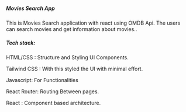 <h5>Movies Search App</h5>

<p>This is Movies Search application with react using OMDB Api.
The users can search movies and get information about movies..<p>

<h5>Tech stack:</h5>
<p>HTML/CSS : Structure and Styling UI Components.</p>
<p>Tailwind CSS : With this styled the UI with minimal effort.</p>
<p>Javascript: For Functionalities</p>
<p>React Router: Routing Between pages.</p>
<p>React : Component based architecture.</p>